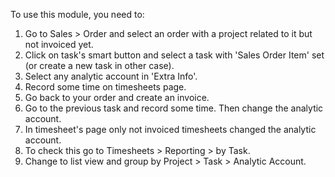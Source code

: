 To use this module, you need to:

1. Go to Sales > Order and select an order with a project related to it but not invoiced yet.
2. Click on task's smart button and select a task with 'Sales Order Item' set (or create a new task in other case).
3. Select any analytic account in 'Extra Info'.
4. Record some time on timesheets page.
5. Go back to your order and create an invoice.
6. Go to the previous task and record some time. Then change the analytic account.
7. In timesheet's page only not invoiced timesheets changed the analytic account.
8. To check this go to Timesheets > Reporting > by Task.
9. Change to list view and group by Project > Task > Analytic Account.

